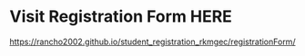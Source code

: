 # Visit Registration Form HERE
https://rancho2002.github.io/student_registration_rkmgec/registrationForm/
